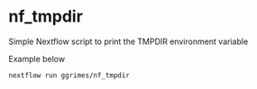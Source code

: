 # nf_tmpdir

Simple Nextflow script to print the TMPDIR environment variable

Example below

```
nextflow run ggrimes/nf_tmpdir
```
